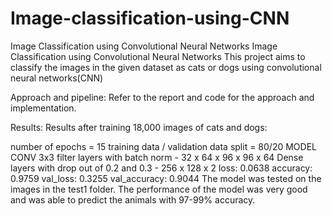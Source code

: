 # Image-classification-using-CNN
Image Classification using Convolutional Neural Networks
Image Classification using Convolutional Neural Networks
This project aims to classify the images in the given dataset as cats or dogs using convolutional neural networks(CNN)

Approach and pipeline:
Refer to the report and code for the approach and implementation.

Results:
Results after training 18,000 images of cats and dogs:

number of epochs = 15
training data / validation data split = 80/20
MODEL
CONV 3x3 filter layers with batch norm - 32 x 64 x 96 x 96 x 64
Dense layers with drop out of 0.2 and 0.3 - 256 x 128 x 2
loss: 0.0638
accuracy: 0.9759
val_loss: 0.3255
val_accuracy: 0.9044
The model was tested on the images in the test1 folder. The performance of the model was very good and was able to predict the animals with 97-99% accuracy.

